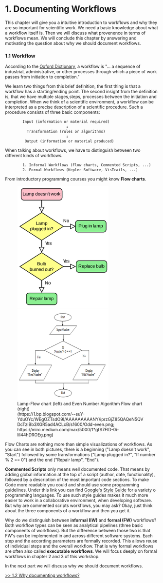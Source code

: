 # 1. Documenting Workflows

This chapter will give you a intuitive introduction to workflows and why
they are so important for scientific work. We need a basic knowledge about what
a workflow itself is. Then we will discuss what provenence in terms of workflows mean.
We will conclude this chapter by answering and motivating the question about
why we should document workflows.

### 1.1 Workflow
According to the [Oxford Dictionary](https://www.lexico.com/definition/workflow), a
workflow is "... a sequence of industrial, administrative, or other processes through
which a piece of work passes from initiation to completion."

We learn two things from this brief definition, the first thing is that a workflow
has a starting/ending point. The second insight from the definition is, that we
have multiple stages,steps, processes between the initiation and completion. When we
think of a scientific environment, a workflow can be interpreted as a precise
description of a scientific procedure.
Such a procedure consists of three basic components:

            Input (information or material required)
                                ↓
              Transformation (rules or algorithms)
                                ↓
             Output (information or material produced)

When talking about workflows, we have to distinguish between two different kinds of
workflows.

            1. Informal Workflows (Flow charts, Commented Scripts, ...)
            2. Formal Workflows (Kepler Software, VisTrails, ...)

From introductory programming courses you might know **Flow charts**.

<p float="left">
  <figure>
    <img src="/Pictures/DataFlow1.png" width="300" height="400" />
    <img src="/Pictures/DataFlow2.png" width="300" height="300"/>
    <figcaption>Lamp-Flow chart (left) and Even Number Algorithm Flow chart (right)</figcaption>
      <figcaption>
  (https://1.bp.blogspot.com/--suY-YduOYc/WEgOZTsdO9I/AAAAAAAAANY/iprzGjZ85QAQeN5QVDcTzIBb3XGR5ad4ACLcB/s1600/Odd-even.png; https://miro.medium.com/max/5000/1*gfS7FlD-0i-liI44hDROEg.png)
  </figcaption>
</figure>
</p>

Flow Charts are nothing more than simple visualizations of workflows. As you can see
in both pictures, there is a beginning ("Lamp doesn't work", "Start") followed by
some transformations ("Lamp plugged in?", "If number % 2 == 0") and the end
("Repair lamp", "End").

**Commented Scripts** only means well documented code. That means by adding global
information at the top of a script (author, date, functionality), followed by a
description of the most important code sections. To make Code more readable you could
and should use some programming guidelines. Under this link you can find [Google's Style Guide](https://google.github.io/styleguide/) for a
variety o programming languages. To use such style guides makes it much more easier to work in a collaborative environment, when developing
software. But why are commented scripts workflows, you may ask? Okay, just think about the three components of a workflow and then you get it.

Why do we distinguish between **informal (IW)** and **formal (FW)** workflows? Both workflow types can be seen as analytical pipelines (three basic components of workflows).
But the difference between those two is that FW's can be implemented in and across different software systems. Each step and the according parameters are formally
recorded. This allows reuse of individual steps and the overall workflow. That is why formal workflows are often also called **executable workflows**. We will focus deeply on formal workflows in chapter 2 and 3 of this workshop.

In the next part we will discuss why we should document workflows.

[>> 1.2 Why documenting workflows?](./1_2_doc_workflows.md)

